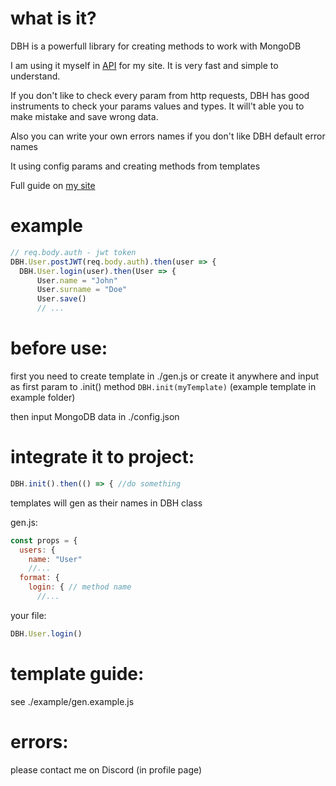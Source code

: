 # what is it?
DBH is a powerfull library for creating methods to work with MongoDB

I am using it myself in [API](https://api.happy.tatar) for my site. It is very fast and simple to understand.

If you don't like to check every param from http requests, DBH has good instruments to check your params values and types. It will't able you to make mistake and save wrong data.

Also you can write your own errors names if you don't like DBH default error names

It using config params and creating methods from templates

Full guide on [my site](https://happy.tatar/instruments/DBH)

# example
```js
// req.body.auth - jwt token
DBH.User.postJWT(req.body.auth).then(user => {
  DBH.User.login(user).then(User => {
      User.name = "John"
      User.surname = "Doe"
      User.save()
      // ...
```

# before use:

first you need to create template in ./gen.js or create it anywhere and input as first param to .init() method `DBH.init(myTemplate)` (example template in example folder)

then input MongoDB data in ./config.json

# integrate it to project:

```js
DBH.init().then(() => { //do something
```

templates will gen as their names in DBH class

gen.js:
```js
const props = {
  users: {
    name: "User"
    //...
  format: {
    login: { // method name
      //...
```
your file:
```js
DBH.User.login()
```

# template guide:
see ./example/gen.example.js

# errors:
please contact me on Discord (in profile page)
